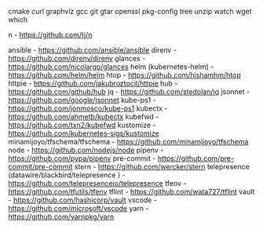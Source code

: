 cmake
curl
graphviz
gcc
git
gtar
openssl
pkg-config
tree
unzip
watch
wget
which

n - https://github.com/tj/n

ansible - https://github.com/ansible/ansible
direnv - https://github.com/direnv/direnv
glances - https://github.com/nicolargo/glances
helm (kubernetes-helm) - https://github.com/helm/helm
htop - https://github.com/hishamhm/htop
httpie - https://github.com/jakubroztocil/httpie
hub - https://github.com/github/hub
jq - https://github.com/stedolan/jq
jsonnet - https://github.com/google/jsonnet
kube-ps1 - https://github.com/jonmosco/kube-ps1
kubectx - https://github.com/ahmetb/kubectx
kubefwd - https://github.com/txn2/kubefwd
kustomize - https://github.com/kubernetes-sigs/kustomize
minamijoyo/tfschema/tfschema - https://github.com/minamijoyo/tfschema
node - https://github.com/nodejs/node
pipenv - https://github.com/pypa/pipenv
pre-commit - https://github.com/pre-commit/pre-commit
stern - https://github.com/wercker/stern
telepresence (datawire/blackbird/telepresence
) - https://github.com/telepresenceio/telepresence
tfenv - https://github.com/tfutils/tfenv
tflint - https://github.com/wata727/tflint
vault - https://github.com/hashicorp/vault
vscode - https://github.com/microsoft/vscode
yarn - https://github.com/yarnpkg/yarn